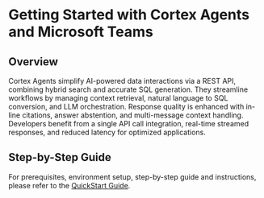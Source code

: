 # Getting Started with Cortex Agents and Microsoft Teams

## Overview 

Cortex Agents simplify AI-powered data interactions via a REST API, combining hybrid search and accurate SQL generation. They streamline workflows by managing context retrieval, natural language to SQL conversion, and LLM orchestration. Response quality is enhanced with in-line citations, answer abstention, and multi-message context handling. Developers benefit from a single API call integration, real-time streamed responses, and reduced latency for optimized applications.

## Step-by-Step Guide

For prerequisites, environment setup, step-by-step guide and instructions, please refer to the [QuickStart Guide](https://quickstarts.snowflake.com/guide/integrate_snowflake_cortex_agents_with_microsoft_teams/index.html).
